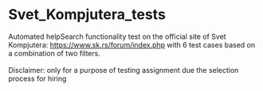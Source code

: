 # Svet_Kompjutera_tests
Automated helpSearch functionality test on the official site of Svet Kompjutera: https://www.sk.rs/forum/index.php with 6 test cases based on a combination of two filters. <br /> <br />
Disclaimer: only for a purpose of testing assignment due the selection process for hiring  
